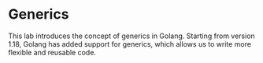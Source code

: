 # Generics

This lab introduces the concept of generics in Golang. Starting from version 1.18, Golang has added support for generics, which allows us to write more flexible and reusable code.
